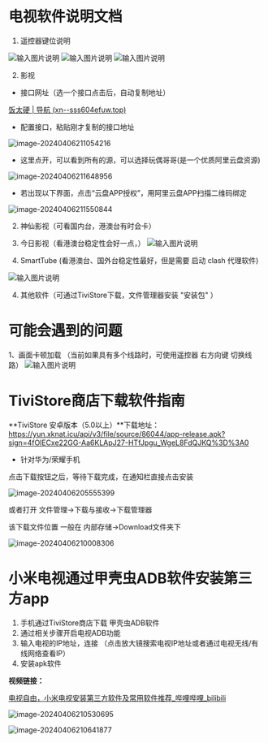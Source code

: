 # 电视软件说明文档

1. 遥控器键位说明

![输入图片说明](OperationPic/Key.png)
![输入图片说明](OperationPic/OK%20key.png)
![输入图片说明](OperationPic/Menu.png)

2. 影视

- 接口网址（选一个接口点击后，自动复制地址）

[饭太硬 | 导航 (xn--sss604efuw.top)](https://xn--sss604efuw.top/)



- 配置接口，粘贴刚才复制的接口地址

![image-20240406211054216](https://callofthenight.oss-cn-shenzhen.aliyuncs.com/img/image-20240406211054216.png)



- 这里点开，可以看到所有的源，可以选择玩偶哥哥(是一个优质阿里云盘资源)

![image-20240406211648956](https://callofthenight.oss-cn-shenzhen.aliyuncs.com/img/image-20240406211648956.png)

- 若出现以下界面，点击“云盘APP授权”，用阿里云盘APP扫描二维码绑定

![image-20240406211550844](https://callofthenight.oss-cn-shenzhen.aliyuncs.com/img/image-20240406211550844.png)



2. 神仙影视（可看国内台，港澳台有时会卡）


3. 今日影视（看港澳台稳定性会好一点，）
![输入图片说明](OperationPic/MovieToday.png)


4. SmartTube (看港澳台、国外台稳定性最好，但是需要 启动 clash 代理软件)

![输入图片说明](OperationPic/Tuber.png)


4. 其他软件（可通过TiviStore下载，文件管理器安装  "安装包" ）


 # 可能会遇到的问题
1、画面卡顿加载 （当前如果具有多个线路时，可使用遥控器 右方向键 切换线路）
![输入图片说明](OperationPic/route.png)



# TiviStore商店下载软件指南

**TiviStore 安卓版本（5.0以上）**下载地址：
https://yun.xknat.icu/api/v3/file/source/86044/app-release.apk?sign=4fOlECxe22GG-Aa6KLApJ27-HTfJpgu_WgeL8FdQJKQ%3D%3A0

- 针对华为/荣耀手机

点击下载按钮之后，等待下载完成，在通知栏直接点击安装

![image-20240406205555399](https://callofthenight.oss-cn-shenzhen.aliyuncs.com/img/image-20240406205555399.png)



或者打开 文件管理->下载与接收->下载管理器

该下载文件位置 一般在 内部存储->Download文件夹下



![image-20240406210008306](https://callofthenight.oss-cn-shenzhen.aliyuncs.com/img/image-20240406210008306.png)

# 小米电视通过甲壳虫ADB软件安装第三方app

1. 手机通过TiviStore商店下载 甲壳虫ADB软件
2. 通过相关步骤开启电视ADB功能
3. 输入电视的IP地址，连接 （点击放大镜搜索电视IP地址或者通过电视无线/有线网络查看IP）
4. 安装apk软件



**视频链接：**

[电视自由，小米电视安装第三方软件及常用软件推荐_哔哩哔哩_bilibili](https://www.bilibili.com/video/BV1j2421c7hC/)





![image-20240406210530695](https://callofthenight.oss-cn-shenzhen.aliyuncs.com/img/image-20240406210530695.png)



![image-20240406210641877](https://callofthenight.oss-cn-shenzhen.aliyuncs.com/img/image-20240406210641877.png)

